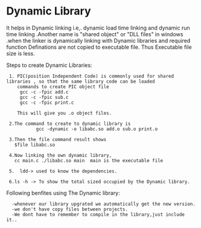 <h1>Dynamic Library</h1>

  It helps in Dynamic linking i.e,. dynamic load time linking and dynamic run time linking .Another name is 
  "shared object" or "DLL files" in windows .when the linker is dynamically linking with Dynamic libraries
  and required function Definations are not copied to executable file. Thus Executable file size is less.
  
Steps to create Dynamic Libraries:
```
 1. PIC(position Independent Code) is commonly used for shared libraries , so that the same library code can be loaded
    commands to create PIC object file
     gcc -c -fpic add.c
     gcc -c -fpic sub.c
     gcc -c -fpic print.c

    This will give you .o object files.

 2.The command to create to dynamic library is 
           gcc -dynamic -o libabc.so add.o sub.o print.o
  
 3.Then the file command result shows
   $file libabc.so
  
 4.Now linking the own dynamic library,
   cc main.c ./libabc.so main  main is the executable file
 
 5.  ldd-> used to know the dependencies.

 6.ls -h -> To show the total sized occupied by the Dynamic library.
```

Following benfites using The Dynamic library:
```
  -whenever our library upgrated we automatically get the new version.
  -we don't have copy files between projects.
  -We dont have to remember to compile in the library,just include it..
``` 
